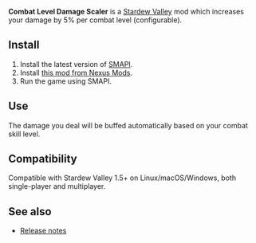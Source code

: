 ﻿**Combat Level Damage Scaler** is a [Stardew Valley](http://stardewvalley.net/) mod which increases
your damage by 5% per combat level (configurable).

## Install
1. Install the latest version of [SMAPI](https://smapi.io).
2. Install [this mod from Nexus Mods](http://www.nexusmods.com/stardewvalley/mods/3905).
3. Run the game using SMAPI.

## Use
The damage you deal will be buffed automatically based on your combat skill level.

## Compatibility
Compatible with Stardew Valley 1.5+ on Linux/macOS/Windows, both single-player and multiplayer.

## See also
* [Release notes](release-notes.md)
